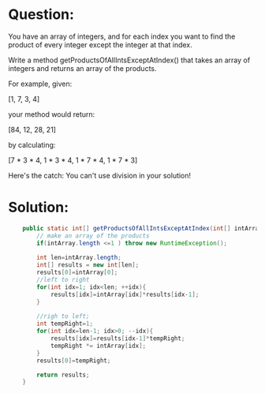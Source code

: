 # Question:
 You have an array of integers, and for each index you want to find the product of every integer except the integer at that index.

Write a method getProductsOfAllIntsExceptAtIndex() that takes an array of integers and returns an array of the products.

For example, given:

  [1, 7, 3, 4]

your method would return:

  [84, 12, 28, 21]

by calculating:

  [7 * 3 * 4,  1 * 3 * 4,  1 * 7 * 4,  1 * 7 * 3]

Here's the catch: You can't use division in your solution! 

# Solution:
```java
    public static int[] getProductsOfAllIntsExceptAtIndex(int[] intArray) {
        // make an array of the products
        if(intArray.length <=1 ) throw new RuntimeException();
        
        int len=intArray.length;
        int[] results = new int[len];
        results[0]=intArray[0];
        //left to right
        for(int idx=1; idx<len; ++idx){
            results[idx]=intArray[idx]*results[idx-1];
        }
        
        //righ to left;
        int tempRight=1;
        for(int idx=len-1; idx>0; --idx){
            results[idx]=results[idx-1]*tempRight;
            tempRight *= intArray[idx];
        }
        results[0]=tempRight;

        return results;
    }
```
